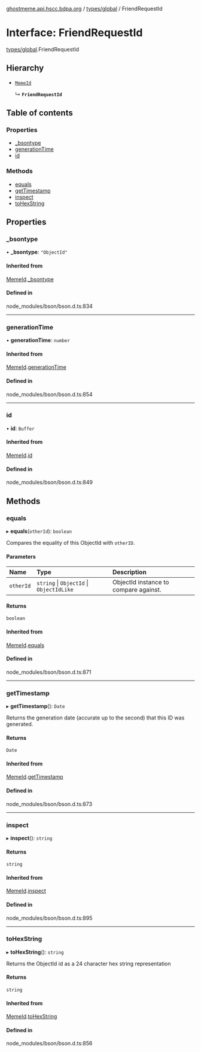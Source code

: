 [ghostmeme.api.hscc.bdpa.org][1] / [types/global][2] / FriendRequestId

# Interface: FriendRequestId

[types/global][2].FriendRequestId

## Hierarchy

- [`MemeId`][3]

  ↳ **`FriendRequestId`**

## Table of contents

### Properties

- [\_bsontype][4]
- [generationTime][5]
- [id][6]

### Methods

- [equals][7]
- [getTimestamp][8]
- [inspect][9]
- [toHexString][10]

## Properties

### \_bsontype

• **\_bsontype**: `"ObjectId"`

#### Inherited from

[MemeId][3].[\_bsontype][11]

#### Defined in

node_modules/bson/bson.d.ts:834

---

### generationTime

• **generationTime**: `number`

#### Inherited from

[MemeId][3].[generationTime][12]

#### Defined in

node_modules/bson/bson.d.ts:854

---

### id

• **id**: `Buffer`

#### Inherited from

[MemeId][3].[id][13]

#### Defined in

node_modules/bson/bson.d.ts:849

## Methods

### equals

▸ **equals**(`otherId`): `boolean`

Compares the equality of this ObjectId with `otherID`.

#### Parameters

| Name      | Type                                     | Description                           |
| :-------- | :--------------------------------------- | :------------------------------------ |
| `otherId` | `string` \| `ObjectId` \| `ObjectIdLike` | ObjectId instance to compare against. |

#### Returns

`boolean`

#### Inherited from

[MemeId][3].[equals][14]

#### Defined in

node_modules/bson/bson.d.ts:871

---

### getTimestamp

▸ **getTimestamp**(): `Date`

Returns the generation date (accurate up to the second) that this ID was
generated.

#### Returns

`Date`

#### Inherited from

[MemeId][3].[getTimestamp][15]

#### Defined in

node_modules/bson/bson.d.ts:873

---

### inspect

▸ **inspect**(): `string`

#### Returns

`string`

#### Inherited from

[MemeId][3].[inspect][16]

#### Defined in

node_modules/bson/bson.d.ts:895

---

### toHexString

▸ **toHexString**(): `string`

Returns the ObjectId id as a 24 character hex string representation

#### Returns

`string`

#### Inherited from

[MemeId][3].[toHexString][17]

#### Defined in

node_modules/bson/bson.d.ts:856

[1]: ../README.md
[2]: ../modules/types_global.md
[3]: types_global.MemeId.md
[4]: types_global.FriendRequestId.md#_bsontype
[5]: types_global.FriendRequestId.md#generationtime
[6]: types_global.FriendRequestId.md#id
[7]: types_global.FriendRequestId.md#equals
[8]: types_global.FriendRequestId.md#gettimestamp
[9]: types_global.FriendRequestId.md#inspect
[10]: types_global.FriendRequestId.md#tohexstring
[11]: types_global.MemeId.md#_bsontype
[12]: types_global.MemeId.md#generationtime
[13]: types_global.MemeId.md#id
[14]: types_global.MemeId.md#equals
[15]: types_global.MemeId.md#gettimestamp
[16]: types_global.MemeId.md#inspect
[17]: types_global.MemeId.md#tohexstring
